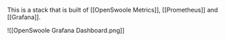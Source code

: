 This is a stack that is built of [[OpenSwoole Metrics]], [[Prometheus]] and [[Grafana]].

![[OpenSwoole Grafana Dashboard.png]]